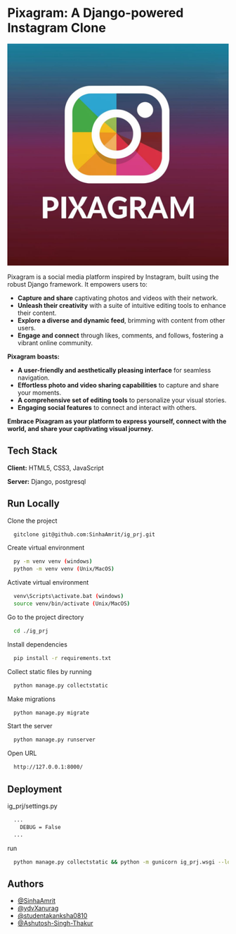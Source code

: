 # Pixagram: A Django-powered Instagram Clone

![Logo](logo.jpg)

Pixagram is a social media platform inspired by Instagram, built using the robust Django framework. It empowers users to:

- **Capture and share** captivating photos and videos with their network.
- **Unleash their creativity** with a suite of intuitive editing tools to enhance their content.
- **Explore a diverse and dynamic feed**, brimming with content from other users.
- **Engage and connect** through likes, comments, and follows, fostering a vibrant online community.

**Pixagram boasts:**

- **A user-friendly and aesthetically pleasing interface** for seamless navigation.
- **Effortless photo and video sharing capabilities** to capture and share your moments.
- **A comprehensive set of editing tools** to personalize your visual stories.
- **Engaging social features** to connect and interact with others.

**Embrace Pixagram as your platform to express yourself, connect with the world, and share your captivating visual journey.**

## Tech Stack

**Client:** HTML5, CSS3, JavaScript

**Server:** Django, postgresql

## Run Locally

Clone the project

```bash
  gitclone git@github.com:SinhaAmrit/ig_prj.git
```

Create virtual environment

```bash
  py -m venv venv (windows)
  python -m venv venv (Unix/MacOS)
```

Activate virtual environment

```bash
  venv\Scripts\activate.bat (windows)
  source venv/bin/activate (Unix/MacOS)
```

Go to the project directory

```bash
  cd ./ig_prj
```

Install dependencies

```bash
  pip install -r requirements.txt
```

Collect static files by running

```bash
  python manage.py collectstatic
```

Make migrations

```bash
  python manage.py migrate
```

Start the server

```bash
  python manage.py runserver
```

Open URL

```bash
  http://127.0.0.1:8000/
```

## Deployment

ig_prj/settings.py

```bash
  ...
    DEBUG = False
  ...
```

run

```bash
  python manage.py collectstatic && python -m gunicorn ig_prj.wsgi --log-file -
```

## Authors

- [@SinhaAmrit](https://github.com/SinhaAmrit)
- [@ydvXanurag](https://github.com/ydvXanurag)
- [@studentakanksha0810](https://github.com/studentakanksha0810)
- [@Ashutosh-Singh-Thakur](https://github.com/Ashutosh-Singh-Thakur)
